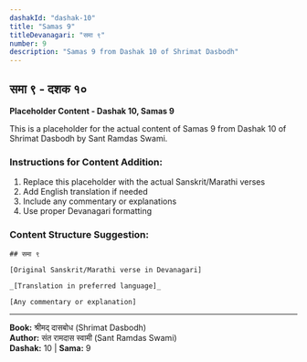 ```yaml
---
dashakId: "dashak-10"
title: "Samas 9"
titleDevanagari: "समा ९"
number: 9
description: "Samas 9 from Dashak 10 of Shrimat Dasbodh"
---
```


## समा ९ - दशक १०

<!-- TODO: Add the actual Sanskrit/Marathi content here -->

**Placeholder Content - Dashak 10, Samas 9**

This is a placeholder for the actual content of Samas 9 from Dashak 10 of Shrimat Dasbodh by Sant Ramdas Swami.

### Instructions for Content Addition:
1. Replace this placeholder with the actual Sanskrit/Marathi verses
2. Add English translation if needed
3. Include any commentary or explanations
4. Use proper Devanagari formatting

### Content Structure Suggestion:
```
## समा ९

[Original Sanskrit/Marathi verse in Devanagari]

_[Translation in preferred language]_

[Any commentary or explanation]
```

---
**Book:** श्रीमद् दासबोध (Shrimat Dasbodh)  
**Author:** संत रामदास स्वामी (Sant Ramdas Swami)  
**Dashak:** 10 | **Sama:** 9
